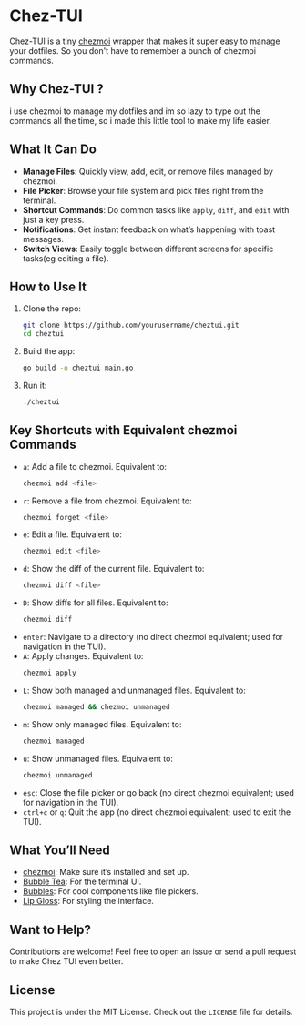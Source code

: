 # Chez-TUI

Chez-TUI is a tiny [chezmoi](https://www.chezmoi.io/) wrapper that makes it super easy to manage your dotfiles. So you don't have to remember a bunch of chezmoi commands.

## Why Chez-TUI ?
i use chezmoi to manage my dotfiles and im so lazy to type out the commands all the time, so i made this little tool to make my life easier.

## What It Can Do

- **Manage Files**: Quickly view, add, edit, or remove files managed by chezmoi.
- **File Picker**: Browse your file system and pick files right from the terminal.
- **Shortcut Commands**: Do common tasks like `apply`, `diff`, and `edit` with just a key press.
- **Notifications**: Get instant feedback on what’s happening with toast messages.
- **Switch Views**: Easily toggle between different screens for specific tasks(eg editing a file).

## How to Use It

1. Clone the repo:
   ```bash
   git clone https://github.com/yourusername/cheztui.git
   cd cheztui
   ```

2. Build the app:
   ```bash
   go build -o cheztui main.go
   ```

3. Run it:
   ```bash
   ./cheztui
   ```

## Key Shortcuts with Equivalent chezmoi Commands

- `a`: Add a file to chezmoi. Equivalent to:
  ```bash
  chezmoi add <file>
  ```
- `r`: Remove a file from chezmoi. Equivalent to:
  ```bash
  chezmoi forget <file>
  ```
- `e`: Edit a file. Equivalent to:
  ```bash
  chezmoi edit <file>
  ```
- `d`: Show the diff of the current file. Equivalent to:
  ```bash
  chezmoi diff <file>
  ```
- `D`: Show diffs for all files. Equivalent to:
  ```bash
  chezmoi diff
  ```
- `enter`: Navigate to a directory (no direct chezmoi equivalent; used for navigation in the TUI).
- `A`: Apply changes. Equivalent to:
  ```bash
  chezmoi apply
  ```
- `L`: Show both managed and unmanaged files. Equivalent to:
  ```bash
  chezmoi managed && chezmoi unmanaged
  ```
- `m`: Show only managed files. Equivalent to:
  ```bash
  chezmoi managed
  ```
- `u`: Show unmanaged files. Equivalent to:
  ```bash
  chezmoi unmanaged
  ```
- `esc`: Close the file picker or go back (no direct chezmoi equivalent; used for navigation in the TUI).
- `ctrl+c` or `q`: Quit the app (no direct chezmoi equivalent; used to exit the TUI).

## What You’ll Need

- [chezmoi](https://www.chezmoi.io/): Make sure it’s installed and set up.
- [Bubble Tea](https://github.com/charmbracelet/bubbletea): For the terminal UI.
- [Bubbles](https://github.com/charmbracelet/bubbles): For cool components like file pickers.
- [Lip Gloss](https://github.com/charmbracelet/lipgloss): For styling the interface.

## Want to Help?

Contributions are welcome! Feel free to open an issue or send a pull request to make Chez TUI even better.

## License

This project is under the MIT License. Check out the `LICENSE` file for details.

